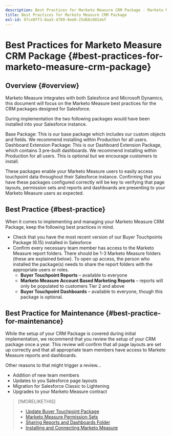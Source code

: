 ```yaml
---
description: Best Practices for Marketo Measure CRM Package - Marketo Measure - Product Documentation
title: Best Practices for Marketo Measure CRM Package
exl-id: 97ce0ff3-8aa5-4789-9ee0-25d68c001def
---
```

# Best Practices for Marketo Measure CRM Package {#best-practices-for-marketo-measure-crm-package}

## Overview {#overview}

Marketo Measure integrates with both Salesforce and Microsoft Dynamics, this document will focus on the Marketo Measure best practices for the CRM packages designed for Salesforce.

During implementation the two following packages would have been installed into your Salesforce instance.

Base Package: This is our base package which includes our custom objects and fields. We recommend installing within Production for all users.
Dashboard Extension Package: This is our Dashboard Extension Package, which contains 3 pre-built dashboards. We recommend installing within Production for all users. This is optional but we encourage customers to install.

These packages enable your Marketo Measure users to easily access touchpoint data throughout their Salesforce instance. Confirming that you have these packages configured correctly will be key to verifying that page layouts, permission sets and reports and dashboards are presenting to your Marketo Measure users as expected.

## Best Practice {#best-practice}

When it comes to implementing and managing your Marketo Measure CRM Package, keep the following best practices in mind.

* Check that you have the most recent version of our Buyer Touchpoints Package (6.15) installed in Salesforce
* Confirm every necessary team member has access to the Marketo Measure report folders. There should be 1-3 Marketo Measure folders (these are explained below). To open up access, the person who installed the package(s) needs to share the report folders with the appropriate users or roles.
   * **Buyer Touchpoint Reports** – available to everyone
   * **Marketo Measure Account Based Marketing Reports** – reports will only be populated to customers Tier 2 and above
   * **Buyer Touchpoint Dashboards** – available to everyone, though this package is optional.

## Best Practice for Maintenance {#best-practice-for-maintenance}

While the setup of your CRM Package is covered during initial implementation, we recommend that you review the setup of your CRM package once a year. This review will confirm that all page layouts are set up correctly and that all appropriate team members have access to Marketo Measure reports and dashboards.

Other reasons to that might trigger a review...

* Addition of new team members
* Updates to you Salesforce page layouts
* Migration for Salesforce Classic to Lightening
* Upgrades to your Marketo Measure contract

>[!MORELIKETHIS]
>
>* [Update Buyer Touchpoint Package](/help/configuration-and-setup/marketo-measure-and-salesforce/marketo-measure-installation-guide.md)
>* [Marketo Measure Permission Sets](/help/configuration-and-setup/marketo-measure-and-salesforce/marketo-measure-permission-sets.md)
>* [Sharing Reports and Dashboards Folder](https://help.salesforce.com/articleView?id=analytics_share_folder.htm&type=0)
>* [Installing and Connecting Marketo Measure](/help/configuration-and-setup/marketo-measure-and-salesforce/install-and-connect.md)
